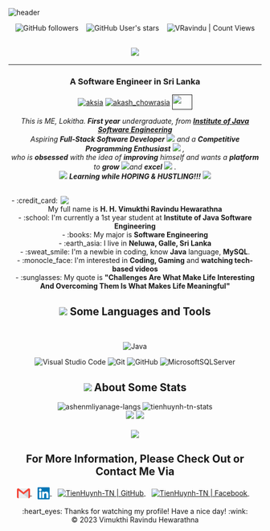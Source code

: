 ![header](https://user-images.githubusercontent.com/59575502/127335491-fdba1874-e943-4d3c-ab8c-678ffe22f8b8.png)
<div align="center">

<img alt="GitHub followers" src="https://img.shields.io/github/followers/VRavindu?style=social"> &nbsp;&nbsp; <img alt="GitHub User's stars" src="https://img.shields.io/github/stars/VRavindu?style=social"> &nbsp;&nbsp; <img alt="VRavindu | Count Views" src="https://enemo786q3svfle.m.pipedream.net" />
</div>
<div align="center">
<br>
    <img src="https://readme-typing-svg.herokuapp.com?font=Quicksand&color=66bb6a&size=50&center=true&vCenter=true&height=60&width=618&lines=+I'm+Vimukthi+Ravindu+;Welcome+to+My+Profile!"
</div>
<hr>
<h3 align="center">A Software Engineer in Sri Lanka</h3>
<p align="center">
<a href="https://www.linkedin.com/in/vimukthi-ravindu/" target="blank"><img align="center" src="https://cdn.jsdelivr.net/npm/simple-icons@3.0.1/icons/linkedin.svg" alt="aksia" height="30" width="40" /></a>
<a href="https://www.whatsapp.com/" target="blank"><img align="center" src="https://cdn.jsdelivr.net/npm/simple-icons@3.0.1/icons/whatsapp.svg" alt="akash_chowrasia" height="30" width="40" /></a>
 <a href = ""><img align="center" src="https://simpleicons.org/icons/gmail.svg" height="30" width="40"  alt=""/></a>
</p>


<p align="center">
  <em>
    This is ME, Lokitha. <b>First year</b> undergraduate, from <a href="https://www.ijse.lk/"> <b>Institute of Java Software Engineering</b></a> <br>
    Aspiring <b>Full-Stack Software Developer</b> <img src="https://github.com/TheDudeThatCode/TheDudeThatCode/blob/master/Assets/Developer.gif" width="30px"> and a <b>Competitive Programming Enthusiast</b>&nbsp;<img src="https://github.com/TheDudeThatCode/TheDudeThatCode/blob/master/Assets/Designer.gif" width="36px">&nbsp,<br>who is <b>obsessed</b>
    with the idea of <b>improving</b> himself and wants a <b>platform</b> to 
    <b>grow</b> <img src="https://github.com/TheDudeThatCode/TheDudeThatCode/blob/master/Assets/Rocket.gif" width="18px">and 
    <b>excel</b> <img src="https://github.com/TheDudeThatCode/TheDudeThatCode/blob/master/Assets/Medal.gif" width="20px">&nbsp.
  </em> 
  <br>
  <img src="https://media.giphy.com/media/VgCDAzcKvsR6OM0uWg/giphy.gif" width="50" /> <b><i>Learning while HOPING & HUSTLING!!!</i></b> <img src="https://media.giphy.com/media/7j2hfyeVcDtf2/giphy.gif" width="50" />
</p>
<br>
<img src="https://github.com/TheDudeThatCode/TheDudeThatCode/blob/master/Assets/Developer.gif" width="400" align="right"/>
- :credit_card: My full name is <b>H. H. Vimukthi Ravindu Hewarathna</b> <br>
- :school: I'm currently a 1st year student at <b>Institute of Java Software Engineering</b> <br>
- :books: My major is <b>Software Engineering</b> <br>
- :earth_asia: I live in <b>Neluwa, Galle, Sri Lanka</b> <br>
- :sweat_smile: I'm a newbie in coding, know <b>Java</b> language, <b>MySQL</b>. <br>
- :monocle_face: I'm interested in <b>Coding, Gaming</b> and <b>watching tech-based videos</b> <br>
- :sunglasses: My quote is <b>"Challenges Are What Make Life Interesting And Overcoming Them Is What Makes Life Meaningful"</b> <br>


## <img src="https://media2.giphy.com/media/QssGEmpkyEOhBCb7e1/giphy.gif?cid=ecf05e47a0n3gi1bfqntqmob8g9aid1oyj2wr3ds3mg700bl&rid=giphy.gif" width="50px"> Some Languages and Tools
<br>

![Java](https://img.shields.io/badge/java-%23ED8B00.svg?style=for-the-badge&logo=java&logoColor=white) 

![Visual Studio Code](https://img.shields.io/badge/Visual%20Studio%20Code-0078d7.svg?style=for-the-badge&logo=visual-studio-code&logoColor=white) ![Git](https://img.shields.io/badge/git-%23F05033.svg?style=for-the-badge&logo=git&logoColor=white) ![GitHub](https://img.shields.io/badge/github-%23121011.svg?style=for-the-badge&logo=github&logoColor=white) ![MicrosoftSQLServer](https://img.shields.io/badge/Microsoft%20SQL%20Sever-CC2927?style=for-the-badge&logo=microsoft%20sql%20server&logoColor=white)

## <img src="https://media0.giphy.com/media/cNZqrH5IzOG0xrlWks/giphy.gif?cid=ecf05e47map255q427en9uprqc1sb0unjq5k4fnqg5pmhhs4&rid=giphy.gif&ct=s" width="50px"> About Some Stats
<div align="center">
<img height="150em" src="https://github-readme-stats.vercel.app/api/top-langs/?username=VRavindu&layout=compact&show_icon=true&theme=algolia" alt="ashenmliyanage-langs"/>
<img height="150em" src="https://github-readme-stats.vercel.app/api/?username=VRavindu&layout=compact&show_icon=true&theme=algolia" alt="tienhuynh-tn-stats"/>
</div>
<div align="center">
  <img src="http://github-readme-streak-stats.herokuapp.com?user=VRavindu&theme=algolia&background=0d1117&hide_border=true" />
  <img src="https://activity-graph.herokuapp.com/graph?username=VRavindu&theme=react-dark"/>
</div>

<br>
<div align="center">
<img src='https://raw.githubusercontent.com/ShahriarShafin/ShahriarShafin/main/Assets/handshake.gif' width="80px" align="center"> <br>

## For More Information, Please Check Out or Contact Me Via
</div>


<p align="center">
  <a href="mailto: vimukthiravindu01@gmail.com" >
    <img align="center" alt="TienHuynh-TN | Gmail" width="26px" src="https://github.com/SatYu26/SatYu26/blob/master/Assets/Gmail.svg" />
  </a> &nbsp;&nbsp;
  
  <a href="https://www.linkedin.com/in/vimukthi-ravindu" target="_blank">
    <img align="center" alt="TienHuynh-TN | Linkedin" width="24px" src="https://github.com/SatYu26/SatYu26/blob/master/Assets/Linkedin.svg" />
  </a> &nbsp;&nbsp;

  <a href="https://github.com/VRavindu" target="_blank">
    <img align="center" alt="TienHuynh-TN | GitHub" width="26px" src="https://upload.wikimedia.org/wikipedia/commons/thumb/a/ae/Github-desktop-logo-symbol.svg/1024px-Github-desktop-logo-symbol.svg.png" />
  </a> &nbsp;&nbsp;

  <a href="https://facebook.com/vimukthi.ravindu.12" target="_blank">
    <img align="center" alt="TienHuynh-TN | Facebook" width="24px" src="https://icons8.com/icon/uLWV5A9vXIPu/facebook" />
  </a> &nbsp;&nbsp;
  
<p> 

<div align="center">
  :heart_eyes: Thanks for watching my profile! Have a nice day! :wink: <br/>
  &copy; 2023 Vimukthi Ravindu Hewarathna
</div>
